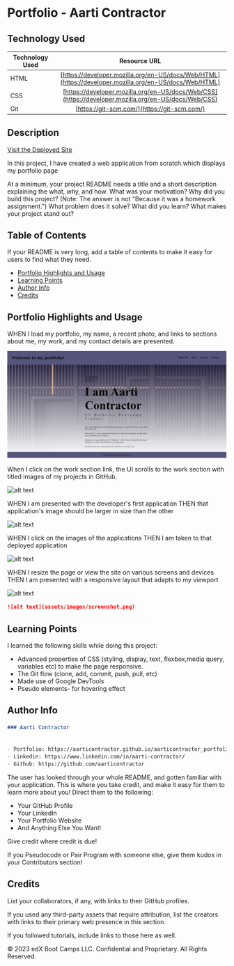 # Portfolio - Aarti Contractor

## Technology Used 

| Technology Used         | Resource URL           | 
| ------------- |:-------------:| 
| HTML    | [https://developer.mozilla.org/en-US/docs/Web/HTML](https://developer.mozilla.org/en-US/docs/Web/HTML) | 
| CSS     | [https://developer.mozilla.org/en-US/docs/Web/CSS](https://developer.mozilla.org/en-US/docs/Web/CSS)      |   
| Git | [https://git-scm.com/](https://git-scm.com/)     |    

## Description 

[Visit the Deployed Site](https://aarticontractor.github.io/aarticontractor_portfolio/)

In this project, I have created a web application from scratch.which displays my portfolio page

At a minimum, your project README needs a title and a short description explaining the what, why, and how. What was your motivation? Why did you build this project? (Note: The answer is not "Because it was a homework assignment.") What problem does it solve? What did you learn? What makes your project stand out? 









## Table of Contents

If your README is very long, add a table of contents to make it easy for users to find what they need.

* [Portfolio Highlights and Usage](#portfolio-highlights-and-usage)
* [Learning Points](#learning-points)
* [Author Info](#author-info)
* [Credits](#credits)


## Portfolio Highlights and Usage


WHEN I load my portfolio, my name, a recent photo, and links to sections about me, my work, and my contact details are presented.


![alt text](assets/images/homepage.jpg)



When I click on the work section link, the UI scrolls to the work section with titled images of my projects in GitHub.

![alt text](assets/images/)

WHEN I am presented with the developer's first application
THEN that application's image should be larger in size than the other

![alt text](assets/images/)

WHEN I click on the images of the applications
THEN I am taken to that deployed application

![alt text](assets/images/)

WHEN I resize the page or view the site on various screens and devices
THEN I am presented with a responsive layout that adapts to my viewport

![alt text](assets/images/)


```md
![alt text](assets/images/screenshot.png)
```


## Learning Points 

I learned the following skills while doing this project:


- Advanced properties of CSS (styling, display, text, flexbox,media query, variables etc) to make the page responsive.
- The Git flow (clone, add, commit, push, pull, etc)
- Made use of Google DevTools 
- Pseudo elements- for hovering effect






## Author Info

```md
### Aarti Contractor


- Portfolio: https://aarticontractor.github.io/aarticontractor_portfolio/
- Linkedin: https://www.linkedin.com/in/aarti-contractor/
- Github: https://github.com/aarticontractor

```

The user has looked through your whole README, and gotten familiar with your application. 
This is where you take credit, and make it easy for them to learn more about you!
Direct them to the following:
- Your GitHub Profile
- Your LinkedIn
- Your Portfolio Website
- And Anything Else You Want!

Give credit where credit is due! 

If you Pseudocode or Pair Program with someone else, give them kudos in your Contributors section!


## Credits

List your collaborators, if any, with links to their GitHub profiles.

If you used any third-party assets that require attribution, list the creators with links to their primary web presence in this section.

If you followed tutorials, include links to those here as well.



© 2023 edX Boot Camps LLC. Confidential and Proprietary. All Rights Reserved.